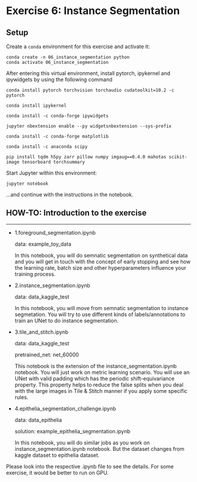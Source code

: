 # Exercise 6: Instance Segmentation

## Setup

Create a `conda` environment for this exercise and activate it:

```
conda create -n 06_instance_segmentation python
conda activate 06_instance_segmentation
```

After entering this virtual environment, install pytorch, ipykernel and ipywidgets by using the following command

```
conda install pytorch torchvision torchaudio cudatoolkit=10.2 -c pytorch

conda install ipykernel

conda install -c conda-forge ipywidgets

jupyter nbextension enable --py widgetsnbextension --sys-prefix

conda install -c conda-forge matplotlib

conda install -c anaconda scipy

pip install tqdm h5py zarr pillow numpy imgaug==0.4.0 mahotas scikit-image tensorboard torchsummary
```

Start Jupyter within this environment:

```
jupyter notebook
```

...and continue with the instructions in the notebook.


## HOW-TO: Introduction to the exercise
---

- 1.foreground_segmentation.ipynb

    data: example_toy_data

    In this notebook, you will do semnatic segmentation on synthetical data and you will get in touch with the concept of early stopping and see how the learning rate, batch size and other hyperparameters influence your training process.

- 2.instance_segmentation.ipynb

    data: data_kaggle_test

    In this notebook, you will move from semnatic segmentation to instance segmetation. You will try to use different kinds of labels/annotations to train an UNet to do instance segmentation.

- 3.tile_and_stitch.ipynb

    data: data_kaggle_test

    pretrained_net: net_60000

    This notebook is the extension of the instance_segmentation.ipynb notebook. You will just work on metric learning scenario. You will use an UNet with valid padding which has the periodic shift-equivariance property. This property helps to reduce the false splits when you deal with the large images in Tile & Stitch manner if you apply some specific rules.

- 4.epithelia_segmentation_challenge.ipynb 

    data: data_epithelia

    solution: example_epithelia_segmentation.ipynb

    In this notebook, you will do similar jobs as you work on instance_segmentation.ipynb notebook. But the dataset changes from kaggle dataset to epithelia dataset.

Please look into the respective .ipynb file to see the details. For some exercise, it would be better to run on GPU. 


